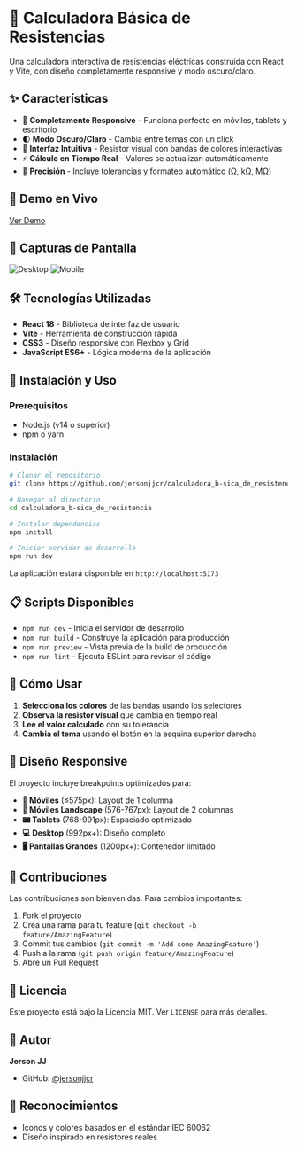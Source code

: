 # 🔌 Calculadora Básica de Resistencias

Una calculadora interactiva de resistencias eléctricas construida con React y Vite, con diseño completamente responsive y modo oscuro/claro.

## ✨ Características

- 📱 **Completamente Responsive** - Funciona perfecto en móviles, tablets y escritorio
- 🌓 **Modo Oscuro/Claro** - Cambia entre temas con un click
- 🎨 **Interfaz Intuitiva** - Resistor visual con bandas de colores interactivas
- ⚡ **Cálculo en Tiempo Real** - Valores se actualizan automáticamente
- 🎯 **Precisión** - Incluye tolerancias y formateo automático (Ω, kΩ, MΩ)

## 🚀 Demo en Vivo

[Ver Demo](https://jersonjjcr.github.io/calculadora_b-sica_de_resistencia)

## 📸 Capturas de Pantalla

![Desktop](./screenshots/desktop.png)
![Mobile](./screenshots/mobile.png)

## 🛠️ Tecnologías Utilizadas

- **React 18** - Biblioteca de interfaz de usuario
- **Vite** - Herramienta de construcción rápida
- **CSS3** - Diseño responsive con Flexbox y Grid
- **JavaScript ES6+** - Lógica moderna de la aplicación

## 🔧 Instalación y Uso

### Prerequisitos
- Node.js (v14 o superior)
- npm o yarn

### Instalación

```bash
# Clonar el repositorio
git clone https://github.com/jersonjjcr/calculadora_b-sica_de_resistencia.git

# Navegar al directorio
cd calculadora_b-sica_de_resistencia

# Instalar dependencias
npm install

# Iniciar servidor de desarrollo
npm run dev
```

La aplicación estará disponible en `http://localhost:5173`

## 📋 Scripts Disponibles

- `npm run dev` - Inicia el servidor de desarrollo
- `npm run build` - Construye la aplicación para producción
- `npm run preview` - Vista previa de la build de producción
- `npm run lint` - Ejecuta ESLint para revisar el código

## 🎯 Cómo Usar

1. **Selecciona los colores** de las bandas usando los selectores
2. **Observa la resistor visual** que cambia en tiempo real
3. **Lee el valor calculado** con su tolerancia
4. **Cambia el tema** usando el botón en la esquina superior derecha

## 📱 Diseño Responsive

El proyecto incluye breakpoints optimizados para:

- **📱 Móviles** (≤575px): Layout de 1 columna
- **📱 Móviles Landscape** (576-767px): Layout de 2 columnas
- **📟 Tablets** (768-991px): Espaciado optimizado
- **💻 Desktop** (992px+): Diseño completo
- **🖥️ Pantallas Grandes** (1200px+): Contenedor limitado

## 🤝 Contribuciones

Las contribuciones son bienvenidas. Para cambios importantes:

1. Fork el proyecto
2. Crea una rama para tu feature (`git checkout -b feature/AmazingFeature`)
3. Commit tus cambios (`git commit -m 'Add some AmazingFeature'`)
4. Push a la rama (`git push origin feature/AmazingFeature`)
5. Abre un Pull Request

## 📝 Licencia

Este proyecto está bajo la Licencia MIT. Ver `LICENSE` para más detalles.

## 👤 Autor

**Jerson JJ**
- GitHub: [@jersonjjcr](https://github.com/jersonjjcr)

## 🙏 Reconocimientos

- Iconos y colores basados en el estándar IEC 60062
- Diseño inspirado en resistores reales
